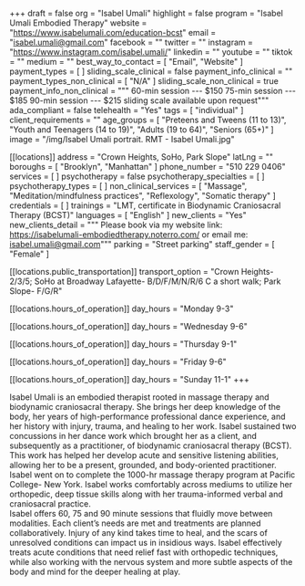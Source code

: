 +++
draft = false
org = "Isabel Umali"
highlight = false
program = "Isabel Umali Embodied Therapy"
website = "https://www.isabelumali.com/education-bcst"
email = "isabel.umali@gmail.com"
facebook = ""
twitter = ""
instagram = "https://www.instagram.com/isabel.umali/"
linkedin = ""
youtube = ""
tiktok = ""
medium = ""
best_way_to_contact = [ "Email", "Website" ]
payment_types = [ ]
sliding_scale_clinical = false
payment_info_clinical = ""
payment_types_non_clinical = [ "N/A" ]
sliding_scale_non_clinical = true
payment_info_non_clinical = """
60-min session  --- $150
75-min session --- $185
90-min session --- $215
sliding scale available upon request"""
ada_compliant = false
telehealth = "Yes"
tags = [ "individual" ]
client_requirements = ""
age_groups = [
  "Preteens and Tweens (11 to 13)",
  "Youth and Teenagers (14 to 19)",
  "Adults (19 to 64)",
  "Seniors (65+)"
]
image = "/img/Isabel Umali portrait. RMT  - Isabel Umali.jpg"

[[locations]]
address = "Crown Heights, SoHo, Park Slope"
latLng = ""
boroughs = [ "Brooklyn", "Manhattan" ]
phone_number = "510 229 0406"
services = [ ]
psychotherapy = false
psychotherapy_specialties = [ ]
psychotherapy_types = [ ]
non_clinical_services = [
  "Massage",
  "Meditation/mindfulness practices",
  "Reflexology",
  "Somatic therapy"
]
credentials = [ ]
trainings = "LMT, certificate in Biodynamic Craniosacral Therapy (BCST)"
languages = [ "English" ]
new_clients = "Yes"
new_clients_detail = """
Please book via my website link: https://isabelumali-embodiedtherapy.noterro.com/ 
or email me: isabel.umali@gmail.com"""
parking = "Street parking"
staff_gender = [ "Female" ]

  [[locations.public_transportation]]
  transport_option = "Crown Heights- 2/3/5; SoHo at Broadway Lafayette- B/D/F/M/N/R/6 C a short walk; Park Slope- F/G/R"

  [[locations.hours_of_operation]]
  day_hours = "Monday 9-3"

  [[locations.hours_of_operation]]
  day_hours = "Wednesday 9-6"

  [[locations.hours_of_operation]]
  day_hours = "Thursday 9-1"

  [[locations.hours_of_operation]]
  day_hours = "Friday 9-6"

  [[locations.hours_of_operation]]
  day_hours = "Sunday 11-1"
+++

Isabel Umali is an embodied therapist rooted in massage therapy and biodynamic craniosacral therapy. She brings her deep knowledge of the body, her years of high-performance professional dance experience, and her history with injury, trauma, and healing to her work. Isabel sustained two concussions in her dance work which brought her as a client, and subsequently as a practitioner, of biodynamic craniosacral therapy (BCST). This work has helped her develop acute and sensitive listening abilities, allowing her to be a present, grounded, and body-oriented practitioner. Isabel went on to complete the 1000-hr massage therapy program at Pacific College- New York. Isabel works comfortably across mediums to utilize her orthopedic, deep tissue skills along with her trauma-informed verbal and craniosacral practice. <br>
Isabel offers 60, 75 and 90 minute sessions that fluidly move between modalities. Each client’s needs are met and treatments are planned collaboratively. Injury of any kind takes time to heal, and the scars of unresolved conditions can impact us in insidious ways. Isabel effectively treats acute conditions that need relief fast with orthopedic techniques, while also working with the nervous system and more subtle aspects of the body and mind for the deeper healing at play. <br>

